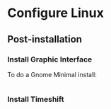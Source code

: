 # Configure Linux

## Post-installation

### Install Graphic Interface

To do a Gnome Minimal install:

```bash
```

### Install Timeshift